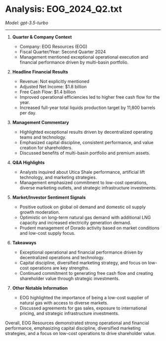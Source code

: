 # Analysis: EOG_2024_Q2.txt

*Model: gpt-3.5-turbo*

---

1. **Quarter & Company Context**
   - Company: EOG Resources (EOG)
   - Fiscal Quarter/Year: Second Quarter 2024
   - Management mentioned exceptional operational execution and financial performance driven by multi-basin portfolio.

2. **Headline Financial Results**
   - Revenue: Not explicitly mentioned
   - Adjusted Net Income: $1.8 billion
   - Free Cash Flow: $1.4 billion
   - Improved operational efficiencies led to higher free cash flow for the year.
   - Increased full-year total liquids production target by 11,800 barrels per day.

3. **Management Commentary**
   - Highlighted exceptional results driven by decentralized operating teams and technology.
   - Emphasized capital discipline, consistent performance, and value creation for shareholders.
   - Discussed benefits of multi-basin portfolio and premium assets.

4. **Q&A Highlights**
   - Analysts inquired about Utica Shale performance, artificial lift technology, and marketing strategies.
   - Management emphasized commitment to low-cost operations, diverse marketing outlets, and strategic infrastructure investments.

5. **Market/Investor Sentiment Signals**
   - Positive outlook on global oil demand and domestic oil supply growth moderation.
   - Optimistic on long-term natural gas demand with additional LNG capacity and increased electricity generation demand.
   - Prudent management of Dorado activity based on market conditions and low-cost supply focus.

6. **Takeaways**
   - Exceptional operational and financial performance driven by decentralized operations and technology.
   - Capital discipline, diversified marketing strategy, and focus on low-cost operations are key strengths.
   - Continued commitment to generating free cash flow and creating shareholder value through strategic investments.

7. **Other Notable Information**
   - EOG highlighted the importance of being a low-cost supplier of natural gas with access to diverse markets.
   - Discussed agreements for gas sales, exposure to international pricing, and strategic infrastructure investments.

Overall, EOG Resources demonstrated strong operational and financial performance, emphasizing capital discipline, diversified marketing strategies, and a focus on low-cost operations to drive shareholder value.